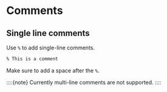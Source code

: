 # Comments

## Single line comments

Use `%` to add single-line comments.

```markdown
% This is a comment
```

Make sure to add a space after the `%`.

::::{note}
Currently multi-line comments are not supported.
::::